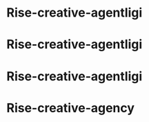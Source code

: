 # Rise-creative-agentligi
# Rise-creative-agentligi
# Rise-creative-agentligi
# Rise-creative-agency
